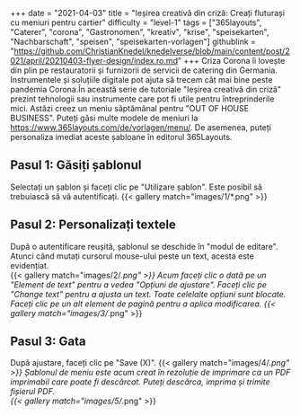 +++
date = "2021-04-03"
title = "Ieșirea creativă din criză: Creați fluturași cu meniuri pentru cartier"
difficulty = "level-1"
tags = ["365layouts", "Caterer", "corona", "Gastronomen", "kreativ", "krise", "speisekarten", "Nachbarschaft", "speisen", "speisekarten-vorlagen"]
githublink = "https://github.com/ChristianKnedel/knedelverse/blob/main/content/post/2021/april/20210403-flyer-design/index.ro.md"
+++
Criza Corona îi lovește din plin pe restauratorii și furnizorii de servicii de catering din Germania. Instrumentele și soluțiile digitale pot ajuta să trecem cât mai bine peste pandemia Corona.În această serie de tutoriale "Ieșirea creativă din criză" prezint tehnologii sau instrumente care pot fi utile pentru întreprinderile mici. Astăzi creez un meniu săptămânal pentru "OUT OF HOUSE BUSINESS". Puteți găsi multe modele de meniuri la https://www.365layouts.com/de/vorlagen/menu/. De asemenea, puteți personaliza imediat aceste șabloane în editorul 365Layouts.
## Pasul 1: Găsiți șablonul
Selectați un șablon și faceți clic pe "Utilizare șablon". Este posibil să trebuiască să vă autentificați.
{{< gallery match="images/1/*.png" >}}

## Pasul 2: Personalizați textele
După o autentificare reușită, șablonul se deschide în "modul de editare".  Atunci când mutați cursorul mouse-ului peste un text, acesta este evidențiat.  
{{< gallery match="images/2/*.png" >}}
Acum faceți clic o dată pe un "Element de text" pentru a vedea "Opțiuni de ajustare". Faceți clic pe "Change text" pentru a ajusta un text. Toate celelalte opțiuni sunt blocate. Faceți clic pe un alt element de pagină pentru a aplica modificarea.
{{< gallery match="images/3/*.png" >}}

## Pasul 3: Gata
După ajustare, faceți clic pe "Save (X)".
{{< gallery match="images/4/*.png" >}}
Șablonul de meniu este acum creat în rezoluție de imprimare ca un PDF imprimabil care poate fi descărcat.  Puteți descărca, imprima și trimite fișierul PDF.   
{{< gallery match="images/5/*.png" >}}
